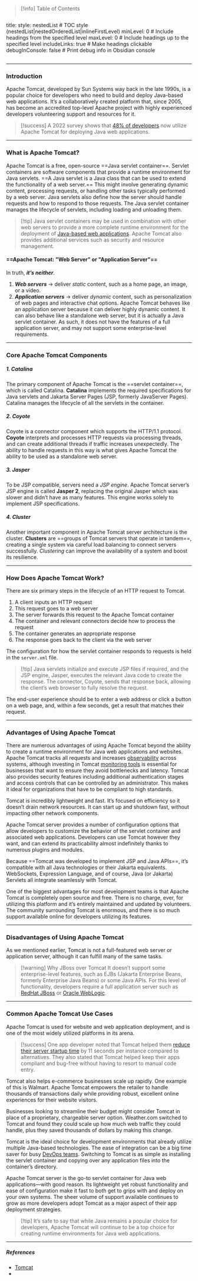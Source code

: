 >[!info] Table of Contents
>```table-of-contents
title: 
style: nestedList # TOC style (nestedList|nestedOrderedList|inlineFirstLevel)
minLevel: 0 # Include headings from the specified level
maxLevel: 0 # Include headings up to the specified level
includeLinks: true # Make headings clickable
debugInConsole: false # Print debug info in Obsidian console
>```

---
### Introduction

Apache Tomcat, developed by Sun Systems way back in the late 1990s, is a popular choice for developers who need to build and deploy Java-based web applications.
It’s a collaboratively created platform that, since 2005, has become an accredited top-level Apache project with highly experienced developers volunteering support and resources for it. 

>[!success] A 2022 survey shows that [48% of developers](https://codegym.cc/groups/posts/700-java-trends-in-2022-java-8-apache-tomcat-and-microservices) now utilize Apache Tomcat for deploying Java web applications. 

---
### What is Apache Tomcat?

Apache Tomcat is a free, open-source ==Java servlet container==.
Servlet containers are software components that provide a runtime environment for Java servlets.
==A Java servlet is a Java class that can be used to extend the functionality of a web server.==
This might involve generating dynamic content, processing requests, or handling other tasks typically performed by a web server.
Java servlets also define how the server should handle requests and how to respond to those requests. The Java servlet container manages the lifecycle of servlets, including loading and unloading them. 

>[!tip] Java servlet containers may be used in combination with other web servers to provide a more complete runtime environment for the deployment of [Java-based web applications](https://www.logicmonitor.com/support/monitoring/applications-databases/java-applications). Apache Tomcat also provides additional services such as security and resource management. 

#### ==Apache Tomcat: "Web Server" or "Application Server"==
In truth, ***it’s neither***.
1. ***Web servers*** -> deliver *static* content, such as a home page, an image, or a video.
2. ***Application servers*** -> deliver *dynamic* content, such as personalization of web pages and interactive chat options.
Apache Tomcat behaves like an application server because it can deliver highly dynamic content. It can also behave like a standalone web server, but it is actually a Java servlet container. As such, it does not have the features of a full application server, and may not support some enterprise-level requirements. 

---
### Core Apache Tomcat Components
##### 1. *Catalina*
The primary component of Apache Tomcat is the ==servlet container==, which is called Catalina.
**Catalina** implements the required specifications for Java servlets and Jakarta Server Pages (JSP, formerly JavaServer Pages).
Catalina manages the lifecycle of all the servlets in the container.

##### 2. *Coyote*
Coyote is a connector component which supports the HTTP/1.1 protocol.
**Coyote** interprets and processes HTTP requests via processing threads, and can create additional threads if traffic increases unexpectedly.
The ability to handle requests in this way is what gives Apache Tomcat the ability to be used as a standalone web server.

##### 3. *Jasper*
To be JSP compatible, servers need a *JSP engine*.
Apache Tomcat server’s JSP engine is called **Jasper 2**, replacing the original Jasper which was slower and didn’t have as many features. This engine works solely to implement JSP specifications. 

##### 4. *Cluster*
Another important component in Apache Tomcat server architecture is the cluster.
**Clusters** are ==groups of Tomcat servers that operate in tandem==, creating a single system via careful load balancing to connect servers successfully.
*Clustering* can improve the availability of a system and boost its resilience.

---
### How Does Apache Tomcat Work?

There are six primary steps in the lifecycle of an HTTP request to Tomcat.

1. A client inputs an HTTP request
2. This request goes to a web server
3. The server forwards this request to the Apache Tomcat container
4. The container and relevant connectors decide how to process the request 
5. The container generates an appropriate response
6. The response goes back to the client via the web server

The configuration for how the servlet container responds to requests is held in the `server.xml` file.

>[!tip] Java servlets initialize and execute JSP files if required, and the JSP engine, Jasper, executes the relevant Java code to create the response. The connector, Coyote, sends that response back, allowing the client’s web browser to fully resolve the request.

The end-user experience should be to enter a web address or click a button on a web page, and, within a few seconds, get a result that matches their request.

---
### Advantages of Using Apache Tomcat

There are numerous advantages of using Apache Tomcat beyond the ability to create a runtime environment for Java web applications and websites.
Apache Tomcat tracks all requests and increases [observability](https://www.logicmonitor.com/blog/what-is-observability) across systems, although investing in Tomcat [monitoring tools](https://www.logicmonitor.com/server-monitoring) is essential for businesses that want to ensure they avoid bottlenecks and latency.
Tomcat also provides security features including additional authentication stages and access controls that can be controlled by an administrator.
This makes it ideal for organizations that have to be compliant to high standards.

Tomcat is incredibly lightweight and fast. It’s focused on efficiency so it doesn’t drain network resources. It can start up and shutdown fast, without impacting other network components. 

Apache Tomcat server provides a number of configuration options that allow developers to customize the behavior of the servlet container and associated web applications. Developers can use Tomcat however they want, and can extend its practicability almost indefinitely thanks to numerous plugins and modules.

Because ==Tomcat was developed to implement JSP and Java APIs==, it’s compatible with all Java technologies or their Jakarta equivalents.
WebSockets, Expression Language, and of course, Java (or Jakarta) Servlets all integrate seamlessly with Tomcat.

One of the biggest advantages for most development teams is that Apache Tomcat is completely open source and free. There is no charge, ever, for utilizing this platform and it’s entirely maintained and updated by volunteers.
The community surrounding Tomcat is enormous, and there is so much support available online for developers utilizing its features. 

---
### Disadvantages of Using Apache Tomcat

As we mentioned earlier, Tomcat is not a full-featured web server or application server, although it can fulfill many of the same tasks.

>[!warning] Why JBoss over Tomcat
It doesn’t support some enterprise-level features, such as EJBs (Jakarta Enterprise Beans, formerly Enterprise Java Beans) or some Java APIs.
For this level of functionality, developers require a full application server such as [RedHat JBoss](https://www.oracle.com/uk/java/weblogic/) or [Oracle WebLogic](https://www.oracle.com/uk/java/weblogic/). 

---
### Common Apache Tomcat Use Cases

Apache Tomcat is used for website and web application deployment, and is one of the most widely utilized platforms in its arena.

>[!success] One app developer noted that Tomcat helped them [reduce their server startup time](https://raibledesigns.com/rd/entry/resin_slower_than_tomcat_fails) by 11 seconds per instance compared to alternatives. They also stated that Tomcat helped keep their apps compliant and bug-free without having to resort to manual code entry. 

Tomcat also helps e-commerce businesses scale up rapidly.
One example of this is Walmart. Apache Tomcat empowers the retailer to handle thousands of transactions daily while providing robust, excellent online experiences for their website visitors. 

Businesses looking to streamline their budget might consider Tomcat in place of a proprietary, chargeable server option.
Weather.com switched to Tomcat and found they could scale up how much web traffic they could handle, plus they saved thousands of dollars by making this change.

Tomcat is the ideal choice for development environments that already utilize multiple Java-based technologies.
The ease of integration can be a big time saver for busy [DevOps teams](https://www.logicmonitor.com/blog/sre-vs-devops).
Switching to Tomcat is as simple as installing the servlet container and copying over any application files into the container’s directory. 

Apache Tomcat server is the go-to servlet container for Java web applications—with good reason.
Its lightweight yet robust functionality and ease of configuration make it fast to both get to grips with and deploy on your own systems.
The sheer volume of support available continues to grow as more developers adopt Tomcat as a major aspect of their app deployment strategies.

> [!tip] It’s safe to say that while Java remains a popular choice for developers, Apache Tomcat will continue to be a top choice for creating runtime environments for Java web applications.


---
##### ***References***
- [Tomcat](https://www.logicmonitor.com/blog/what-is-apache-tomcat-server-and-how-does-it-work)
- 